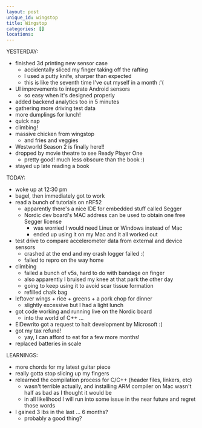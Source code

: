 ```yaml
---
layout: post
unique_id: wingstop
title: Wingstop
categories: []
locations: 
---
```


YESTERDAY:
* finished 3d printing new sensor case
  * accidentally sliced my finger taking off the rafting
  * I used a putty knife, sharper than expected
  * this is like the seventh time I've cut myself in a month :'(
* UI improvements to integrate Android sensors
  * so easy when it's designed properly
* added backend analytics too in 5 minutes
* gathering more driving test data
* more dumplings for lunch!
* quick nap
* climbing!
* massive chicken from wingstop
  * and fries and veggies
* Westworld Season 2 is finally here!!
* dropped by movie theatre to see Ready Player One
  * pretty good! much less obscure than the book :)
* stayed up late reading a book

TODAY:
* woke up at 12:30 pm
* bagel, then immediately got to work
* read a bunch of tutorials on nRF52
  * apparently there's a nice IDE for embedded stuff called Segger
  * Nordic dev board's MAC address can be used to obtain one free Segger license
    * was worried I would need Linux or Windows instead of Mac
    * ended up using it on my Mac and it all worked out
* test drive to compare accelerometer data from external and device sensors
  * crashed at the end and my crash logger failed :(
  * failed to repro on the way home
* climbing
  * failed a bunch of v5s, hard to do with bandage on finger
  * also apparently I bruised my knee at that park the other day
  * going to keep using it to avoid scar tissue formation
  * refilled chalk bag
* leftover wings + rice + greens + a pork chop for dinner
  * slightly excessive but I had a light lunch
* got code working and running live on the Nordic board
  * into the world of C++ ...
* ElDewrito got a request to halt development by Microsoft :(
* got my tax refund!
  * yay, I can afford to eat for a few more months!
* replaced batteries in scale

LEARNINGS:
* more chords for my latest guitar piece
* really gotta stop slicing up my fingers
* relearned the compilation process for C/C++ (header files, linkers, etc)
  * wasn't terrible actually, and installing ARM compiler on Mac wasn't half as bad as I thought it would be
  * in all likelihood I will run into some issue in the near future and regret those words
* I gained 3 lbs in the last ... 6 months?
  * probably a good thing?
